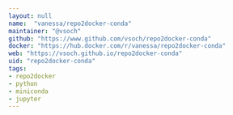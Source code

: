 ```yaml
---
layout: null
name:  "vanessa/repo2docker-conda"
maintainer: "@vsoch"
github: "https://www.github.com/vsoch/repo2docker-conda"
docker: "https://hub.docker.com/r/vanessa/repo2docker-conda"
web: "https://vsoch.github.io/repo2docker-conda"
uid: "repo2docker-conda"
tags:
- repo2docker
- python
- miniconda
- jupyter
---
```

